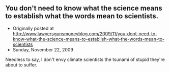 ## You don't need to know what the science means to establish what the words mean to scientists.

 * Originally posted at http://www.lawyersgunsmoneyblog.com/2009/11/you-dont-need-to-know-what-the-science-means-to-establish-what-the-words-mean-to-scientists
 * Sunday, November 22, 2009

Needless to say, I don't envy climate scientists the tsunami of stupid they're about to suffer.